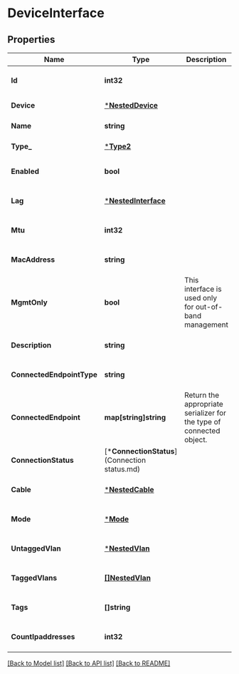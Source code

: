 # DeviceInterface

## Properties
Name | Type | Description | Notes
------------ | ------------- | ------------- | -------------
**Id** | **int32** |  | [optional] [default to null]
**Device** | [***NestedDevice**](NestedDevice.md) |  | [default to null]
**Name** | **string** |  | [default to null]
**Type_** | [***Type2**](Type_2.md) |  | [default to null]
**Enabled** | **bool** |  | [optional] [default to null]
**Lag** | [***NestedInterface**](NestedInterface.md) |  | [optional] [default to null]
**Mtu** | **int32** |  | [optional] [default to null]
**MacAddress** | **string** |  | [optional] [default to null]
**MgmtOnly** | **bool** | This interface is used only for out-of-band management | [optional] [default to null]
**Description** | **string** |  | [optional] [default to null]
**ConnectedEndpointType** | **string** |  | [optional] [default to null]
**ConnectedEndpoint** | **map[string]string** |  Return the appropriate serializer for the type of connected object.  | [optional] [default to null]
**ConnectionStatus** | [***ConnectionStatus**](Connection status.md) |  | [optional] [default to null]
**Cable** | [***NestedCable**](NestedCable.md) |  | [optional] [default to null]
**Mode** | [***Mode**](Mode.md) |  | [optional] [default to null]
**UntaggedVlan** | [***NestedVlan**](NestedVLAN.md) |  | [optional] [default to null]
**TaggedVlans** | [**[]NestedVlan**](NestedVLAN.md) |  | [optional] [default to null]
**Tags** | **[]string** |  | [optional] [default to null]
**CountIpaddresses** | **int32** |  | [optional] [default to null]

[[Back to Model list]](../README.md#documentation-for-models) [[Back to API list]](../README.md#documentation-for-api-endpoints) [[Back to README]](../README.md)



